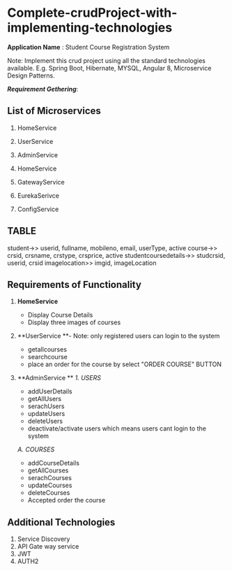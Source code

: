 # Complete-crudProject-with-implementing-technologies

**Application Name** : Student Course Registration System 

Note: Implement this crud project using all the standard technologies available. E.g. Spring Boot, Hibernate, MYSQL, Angular 8, Microservice Design Patterns.   

**_Requirement Gethering_**:
	
List of Microservices 
---------------------
1. HomeService 
2. UserService 
3. AdminService 
4. HomeService 

5. GatewayService 
6. EurekaSerivce 
7. ConfigService 

TABLE
-----
student->> userid, fullname, mobileno, email, userType, active
course->> crsid, crsname, crstype, crsprice, active
studentcoursedetails->> studcrsid, userid, crsid
imagelocation>> imgid, imageLocation

	
Requirements of Functionality
-----------------------------
1. **HomeService** 
	- Display Course Details 
	- Display three images of courses

2. **UserService **- Note: only registered users can login to the system
	- getallcourses
	- searchcourse
	- place an order for the course by select "ORDER COURSE" BUTTON

3. **AdminService **
	_1. USERS_
	- addUserDetails
	- getAllUsers
	- serachUsers
	- updateUsers
	- deleteUsers
	- deactivate/activate users which means users cant login to the system

	_A. COURSES_
	- addCourseDetails
	- getAllCourses
	- serachCourses
	- updateCourses
	- deleteCourses
	- Accepted order the course 


Additional Technologies 
------------------------
1. Service Discovery 
2. API Gate way service
3. JWT
4. AUTH2
